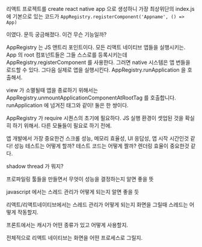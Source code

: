 리액트 프로젝트를  create react native app 으로 생성하니 가장 최상위단의 index.js 에 기본으로 있는 코드가
``
AppRegistry.registerComponent('Appname', () => App)
``

이였다. 문득 궁금해졌다. 이건 무슨 기능일까?

AppRegistry 는 JS 앤트리 포인트이다. 모든 리액트 네이티브 앱들을 실행시키는.
App 의 root 컴포넌트들은 그들 스스로를 등록시키는데 AppRegistry.registerComponent 를 사용한다.
그러면 native 시스템은 앱 번들을 로드할 수 있다. 그다음 실제로 앱을 실행시킨다. AppRegistry.runApplication 을 호출해서.

view 가 소멸될때 앱을 종료하기 위해서는 AppRegistry.unmountApplicationComponentAtRootTag 를 호출합니다. runApplication 에 넘겨진 태그와 같이! 둘은 한 쌍이다.

AppRegistry 가 require 시퀀스의 초기에 필요하다. JS 실행 환경이 셋업된 것을 확실히 하기 위해서. 다른 모듈들이 필요로 하기 전에.


앱 개발에서 가장 중요한건
스크롤 성능, 메모리 효율성, UI 응답성, 앱 시작 시간인것 같다!
성능 테스트는 어떻게 할까?
테스트 코드는 어떻게 짤까?
렌더링 효율이 중요한것 같다.

shadow thread 가 뭐지?

프로파일링 툴들을 만들면서 무엇이 성능을 결정하는지 알면 좋을 뜻

javascript 에서는 스레드 관리가 어떻게 되는지 알면 좋을 듯

리액트/리액트네이티브에서는 스레드 관리가 어떻게 되는지
화면을 그릴때 스레드는 어떻게 작동할지.

프론트에서는 캐시가 어떤 종류가 있고 어떻게 사용할지.

전체적으로 리액트 네이티브는 화면을 어떤 프로세스로 그릴지.
<!--stackedit_data:
eyJoaXN0b3J5IjpbMTI0NDMxMjEzNSwxODkwNjEzMzE1LDUwNj
kyNDYxNiwtMTYyMzA3ODk1MywxNjEzMjU3MDQ3LDUwNDMzMDg2
NSwxNjE1Nzg3MjBdfQ==
-->